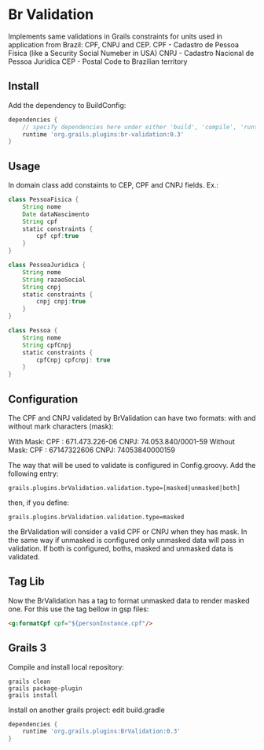 Br Validation
=============

Implements same validations in Grails constraints for units used in application from Brazil: CPF, CNPJ and CEP.
CPF - Cadastro de Pessoa Física (like a Security Social Numeber in USA)
CNPJ - Cadastro Nacional de Pessoa Juridica
CEP - Postal Code to Brazilian territory

Install
-------

Add the dependency to BuildConfig:

```groovy
dependencies {
	// specify dependencies here under either 'build', 'compile', 'runtime', 'test' or 'provided' scopes eg.
	runtime 'org.grails.plugins:br-validation:0.3'
}
```

Usage
-----

In domain class add constaints to CEP, CPF and CNPJ fields. Ex.:

```groovy
class PessoaFisica {
	String nome
	Date dataNascimento
	String cpf
	static constraints {
		cpf cpf:true
	}
}
```

```groovy
class PessoaJuridica {
	String nome
	String razaoSocial
	String cnpj
	static constraints {
		cnpj cnpj:true
	}
}

```

```groovy
class Pessoa {
	String nome
	String cpfCnpj
	static constraints {
		cpfCnpj cpfcnpj: true
	}
}

```

Configuration
-------------

The CPF and CNPJ validated by BrValidation can have two formats: with and without mark characters (mask):

With Mask:
	CPF : 671.473.226-06
	CNPJ: 74.053.840/0001-59
Without Mask:
	CPF : 67147322606
	CNPJ: 74053840000159

The way that will be used to validate is configured in Config.groovy. Add the following entry:
```
grails.plugins.brValidation.validation.type=[masked|unmasked|both]
```

then, if you define:
```
grails.plugins.brValidation.validation.type=masked
```

the BrValidation will consider a valid CPF or CNPJ when they has mask. In the same way if unmasked is configured only unmasked data will pass in validation.
If both is configured, boths, masked and unmasked data is validated.


Tag Lib
-------

Now the BrValidation has a tag to format unmasked data to render masked one. For this use the tag bellow in gsp files:

```html
<g:formatCpf cpf="${personInstance.cpf"/>
```

Grails 3
-------

Compile and install local repository:
```
grails clean
grails package-plugin
grails install
```
Install on another grails project:
edit build.gradle
```groovy
dependencies {
	runtime 'org.grails.plugins:BrValidation:0.3'
}
```